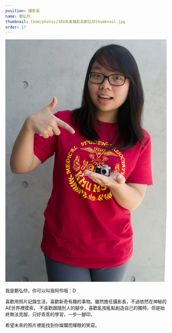 ```yaml
---
position: 攝影長
name: 鄭弘伶
thumbnail: team/photos/104系會攝影長鄭弘伶thumbnail.jpg
order: 17
---
```

![104系會攝影長鄭弘伶](photos/104系會攝影長鄭弘伶full.jpg)

我是鄭弘伶，你可以叫我阿伶哦：D

喜歡用照片記錄生活，喜歡新奇有趣的事物。雖然擔任攝影長，不過依然在神秘的AE世界裡摸索，
不喜歡跟隨別人的腳步，喜歡亂按亂點創造自己的獨特，但是始終無法克服，只好乖乖的學習，一步一腳印。

希望未來的照片裡能找到你燦爛而耀眼的笑容。
